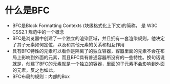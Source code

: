 # 什么是BFC
- BFC是Block Formatting Contexts (块级格式化上下文)的简称， 是 W3C CSS2.1 规范中的一个概念
- BFC是浏览器中创建了一个独立的渲染区域，并且拥有一套渲染规则，他决定了其子元素如何定位，以及和其他元素的关系和相互作用
- 具有BFC特性的元素可以看作是隔离了的独立容器，容器里面的元素不会在布局上影响到外面的元素，而且BFC具有普通容器所没有的一些特性。换句话说就是，创建了BFC的元素就是一个独立的容器，里面的子元素不会影响到外面的元素，反之也如此。
- BFC布局的规则：内部的Box